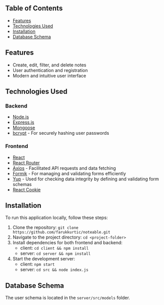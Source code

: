 ## Table of Contents
- [Features](#features)
- [Technologies Used](#technologies-used)
- [Installation](#installation)
- [Database Schema](#database-schema)

## Features
- Create, edit, filter, and delete notes
- User authentication and registration
- Modern and intuitive user interface

## Technologies Used
### Backend
- [Node.js](https://nodejs.org/)
- [Express.js](https://expressjs.com/)
- [Mongoose](https://mongoosejs.com/)
- [bcrypt](https://www.npmjs.com/package/bcrypt) - For securely hashing user passwords

### Frontend
- [React](https://reactjs.org/)
- [React Router](https://reactrouter.com/)
- [Axios](https://axios-http.com/) - Facilitated API requests and data fetching
- [Formik](https://formik.org/) - For managing and validating forms efficiently
- [Yup](https://www.npmjs.com/package/yup) - Used for checking data integrity by defining and validating form schemas
- [React Cookie](https://www.npmjs.com/package/react-cookie)

## Installation
To run this application locally, follow these steps:
1. Clone the repository: `git clone https://github.com/farukkurtic/noteable.git`
2. Navigate to the project directory: `cd <project-folder>`
3. Install dependencies for both frontend and backend:
   - client: `cd client && npm install`
   - server: `cd server && npm install`
4. Start the development server:
   - client: `npm start`
   - server: `cd src && node index.js`

## Database Schema
The user schema is located in the `server/src/models` folder.





